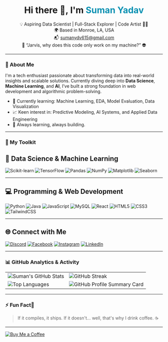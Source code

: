 <h1 align="center">Hi there 👋, I'm <span style="color:#0891b2">Suman Yadav</span></h1>


<p align="center">
  💡 Aspiring Data Scientist | Full-Stack Explorer | Code Artist 👨‍💻<br>
  🌍 Based in Monroe, LA, USA<br>
  📬 <a href="mailto:sumanydv615@gmail.com">sumanydv615@gmail.com</a><br>
  🧠 “Jarvis, why does this code only work on my machine?” 👽
</p>

---

### 🚀 About Me

I'm a tech enthusiast passionate about transforming data into real-world insights and scalable solutions. Currently diving deep into **Data Science**, **Machine Learning**, and **AI**, I’ve built a strong foundation in web development and algorithmic problem-solving.

- 🧪 Currently learning: Machine Learning, EDA, Model Evaluation, Data Visualization
- 📈 Keen interest in: Predictive Modeling, AI Systems, and Applied Data Engineering
- 🌱 Always learning, always building.


---


### 🧰 My Toolkit

## 🚀 Data Science & Machine Learning

![Scikit-learn](https://img.shields.io/badge/Scikit--learn-F7931E?style=for-the-badge&logo=scikitlearn&logoColor=white)
![TensorFlow](https://img.shields.io/badge/TensorFlow-FF6F00?style=for-the-badge&logo=tensorflow&logoColor=white)
![Pandas](https://img.shields.io/badge/Pandas-150458?style=for-the-badge&logo=pandas&logoColor=white)
![NumPy](https://img.shields.io/badge/NumPy-013243?style=for-the-badge&logo=numpy&logoColor=white)
![Matplotlib](https://img.shields.io/badge/Matplotlib-11557C?style=for-the-badge&logo=matplotlib&logoColor=white)
![Seaborn](https://img.shields.io/badge/Seaborn-9A1E1E?style=for-the-badge&logo=seaborn&logoColor=white)

---

## 💻 Programming & Web Development

![Python](https://img.shields.io/badge/Python-3776AB?style=for-the-badge&logo=python&logoColor=white)
![Java](https://img.shields.io/badge/Java-007396?style=for-the-badge&logo=openjdk&logoColor=white)
![JavaScript](https://img.shields.io/badge/JavaScript-F7DF1E?style=for-the-badge&logo=javascript&logoColor=black)
![MySQL](https://img.shields.io/badge/MySQL-4479A1?style=for-the-badge&logo=mysql&logoColor=white)
![React](https://img.shields.io/badge/React-20232A?style=for-the-badge&logo=react&logoColor=61DAFB)
![HTML5](https://img.shields.io/badge/HTML5-E34F26?style=for-the-badge&logo=html5&logoColor=white)
![CSS3](https://img.shields.io/badge/CSS3-1572B6?style=for-the-badge&logo=css3&logoColor=white)
![TailwindCSS](https://img.shields.io/badge/TailwindCSS-06B6D4?style=for-the-badge&logo=tailwind-css&logoColor=white)


---


## 🌐 Connect with Me

[![Discord](https://img.shields.io/badge/Discord-5865F2?style=for-the-badge&logo=discord&logoColor=white)](https://discord.com/users/ydv__suman_10449)
[![Facebook](https://img.shields.io/badge/Facebook-1877F2?style=for-the-badge&logo=facebook&logoColor=white)](https://www.facebook.com/ydv.smn)
[![Instagram](https://img.shields.io/badge/Instagram-E4405F?style=for-the-badge&logo=instagram&logoColor=white)](http://www.instagram.com/ydv__suman)
[![LinkedIn](https://img.shields.io/badge/LinkedIn-0A66C2?style=for-the-badge&logo=linkedin&logoColor=white)](https://www.linkedin.com/in/suman-ydv)


---

### 📊 GitHub Analytics & Activity

<table>
  <tr>
    <td>
      <img src="https://github-readme-stats.vercel.app/api?username=Ydv-Suman&show_icons=true&count_private=true&hide_border=true&bg_color=1c1917&title_color=0891b2&text_color=ffffff&icon_color=0891b2" alt="Suman's GitHub Stats" />
    </td>
    <td>
      <img src="https://github-readme-streak-stats.herokuapp.com/?user=Ydv-Suman&theme=dark&hide_border=true&ring=0891b2&fire=0891b2&currStreakLabel=0891b2&mode=weekly" alt="GitHub Streak" />
    </td>
  </tr>
  <tr>
    <td>
      <img src="https://github-readme-stats.vercel.app/api/top-langs/?username=Ydv-Suman&langs_count=8&layout=compact&hide_border=true&bg_color=1c1917&title_color=0891b2&text_color=ffffff&icon_color=0891b2" alt="Top Languages" />
    </td>
    <td>
      <img src="https://github-profile-summary-cards.vercel.app/api/cards/profile-details?username=Ydv-Suman&theme=tokyonight" alt="GitHub Profile Summary Card" />
    </td>
  </tr>
</table>

---

### ⚡ Fun Fact🤭

> If it compiles, it ships. If it doesn't... well, that's why I drink coffee. ☕

---

[![Buy Me a Coffee](https://img.shields.io/badge/-Buy%20Me%20a%20Coffee-ffdd00?style=for-the-badge&logo=buy-me-a-coffee&logoColor=black)](https://www.buymeacoffee.com/ydv__suman)
